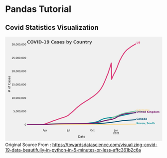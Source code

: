 # Pandas Tutorial
## Covid Statistics Visualization

![sample](Figure_1.png)
Original Source From : https://towardsdatascience.com/visualizing-covid-19-data-beautifully-in-python-in-5-minutes-or-less-affc361b2c6a